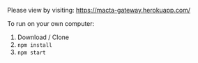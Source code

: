 Please view by visiting: https://macta-gateway.herokuapp.com/

To run on your own computer:
1. Download / Clone
2. `npm install`
3. `npm start`
